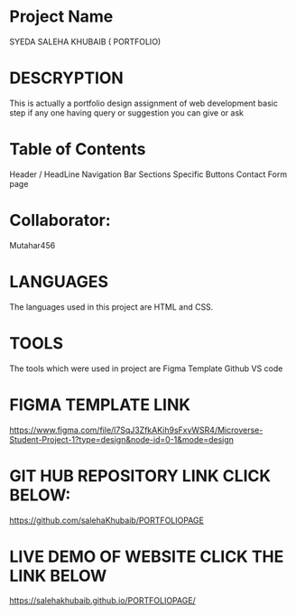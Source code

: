 # Project Name
SYEDA SALEHA KHUBAIB ( PORTFOLIO)

# DESCRYPTION
This is actually a portfolio design assignment of web development basic step 
if any one having query or suggestion you can give or ask

# Table of Contents
Header / HeadLine
Navigation Bar
Sections
Specific Buttons
Contact Form page
# Collaborator:
Mutahar456

# LANGUAGES
The languages used in this project are HTML and CSS.

# TOOLS
The tools which were used in project are
Figma Template
Github
VS code

# FIGMA TEMPLATE LINK
https://www.figma.com/file/l7SqJ3ZfkAKih9sFxvWSR4/Microverse-Student-Project-1?type=design&node-id=0-1&mode=design

# GIT HUB REPOSITORY LINK CLICK BELOW:
https://github.com/salehaKhubaib/PORTFOLIOPAGE

# LIVE DEMO OF WEBSITE CLICK THE LINK BELOW
https://salehakhubaib.github.io/PORTFOLIOPAGE/
